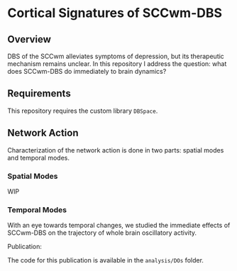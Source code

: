 # Cortical Signatures of SCCwm-DBS

## Overview
DBS of the SCCwm alleviates symptoms of depression, but its therapeutic mechanism remains unclear.
In this repository I address the question: what does SCCwm-DBS do immediately to brain dynamics?

## Requirements
This repository requires the custom library ```DBSpace```.

## Network Action
Characterization of the network action is done in two parts: spatial modes and temporal modes.

### Spatial Modes
WIP


### Temporal Modes
With an eye towards temporal changes, we studied the immediate effects of SCCwm-DBS on the trajectory of whole brain oscillatory activity.

Publication: []()

The code for this publication is available in the ```analysis/DOs``` folder.
